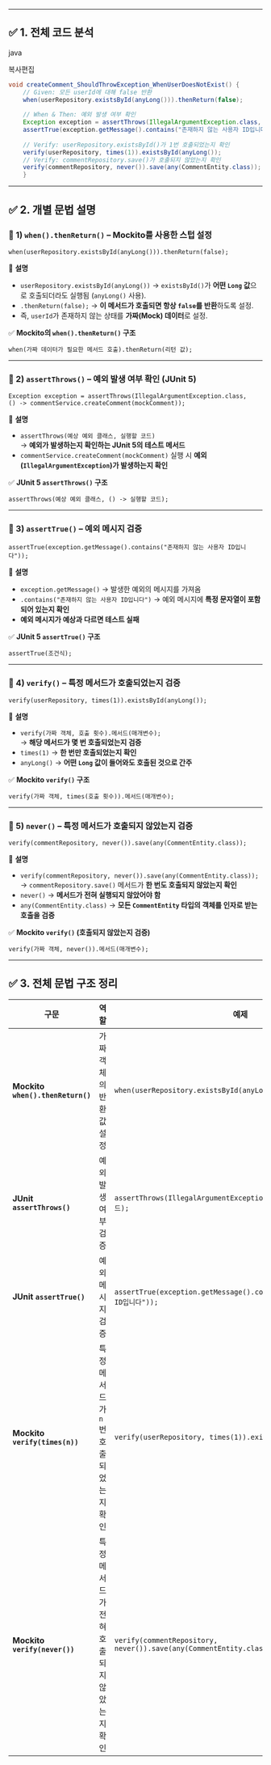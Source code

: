 
---

## **✅ 1. 전체 코드 분석**

java

복사편집

```java 
void createComment_ShouldThrowException_WhenUserDoesNotExist() {
	// Given: 모든 userId에 대해 false 반환
	when(userRepository.existsById(anyLong())).thenReturn(false); 
	
	// When & Then: 예외 발생 여부 확인     
	Exception exception = assertThrows(IllegalArgumentException.class,             () -> commentService.createComment(mockComment));      // 예외 메시지 검증     
	assertTrue(exception.getMessage().contains("존재하지 않는 사용자 ID입니다"));
	
	// Verify: userRepository.existsById()가 1번 호출되었는지 확인    
	verify(userRepository, times(1)).existsById(anyLong());
	// Verify: commentRepository.save()가 호출되지 않았는지 확인    
	verify(commentRepository, never()).save(any(CommentEntity.class)); 
	}
```
---

## **✅ 2. 개별 문법 설명**

### **🔹 1) `when().thenReturn()` – Mockito를 사용한 스텁 설정**

`when(userRepository.existsById(anyLong())).thenReturn(false);`

📌 **설명**
- `userRepository.existsById(anyLong())` → `existsById()`가 **어떤 `Long` 값**으로 호출되더라도 실행됨 (`anyLong()` 사용).
- `.thenReturn(false);` → **이 메서드가 호출되면 항상 `false`를 반환**하도록 설정.
- 즉, `userId`가 존재하지 않는 상태를 **가짜(Mock) 데이터**로 설정.

✅ **Mockito의 `when().thenReturn()` 구조**

`when(가짜 데이터가 필요한 메서드 호출).thenReturn(리턴 값);`

---

### **🔹 2) `assertThrows()` – 예외 발생 여부 확인 (JUnit 5)**

`Exception exception = assertThrows(IllegalArgumentException.class,         () -> commentService.createComment(mockComment));`

📌 **설명**
- `assertThrows(예상 예외 클래스, 실행할 코드)`  
    → **예외가 발생하는지 확인하는 JUnit 5의 테스트 메서드**
- `commentService.createComment(mockComment)` 실행 시 **예외(`IllegalArgumentException`)가 발생하는지 확인**

✅ **JUnit 5 `assertThrows()` 구조**

`assertThrows(예상 예외 클래스, () -> 실행할 코드);`

---

### **🔹 3) `assertTrue()` – 예외 메시지 검증**

`assertTrue(exception.getMessage().contains("존재하지 않는 사용자 ID입니다"));`

📌 **설명**
- `exception.getMessage()` → 발생한 예외의 메시지를 가져옴
- `.contains("존재하지 않는 사용자 ID입니다")` → 예외 메시지에 **특정 문자열이 포함되어 있는지 확인**
- **예외 메시지가 예상과 다르면 테스트 실패**

✅ **JUnit 5 `assertTrue()` 구조**

`assertTrue(조건식);`

---

### **🔹 4) `verify()` – 특정 메서드가 호출되었는지 검증**

`verify(userRepository, times(1)).existsById(anyLong());`

📌 **설명**
- `verify(가짜 객체, 호출 횟수).메서드(매개변수);`  
    → **해당 메서드가 몇 번 호출되었는지 검증**
- `times(1)` → **한 번만 호출되었는지 확인**
- `anyLong()` → **어떤 `Long` 값이 들어와도 호출된 것으로 간주**

✅ **Mockito `verify()` 구조**

`verify(가짜 객체, times(호출 횟수)).메서드(매개변수);`

---

### **🔹 5) `never()` – 특정 메서드가 호출되지 않았는지 검증**

`verify(commentRepository, never()).save(any(CommentEntity.class));`

📌 **설명**
- `verify(commentRepository, never()).save(any(CommentEntity.class));`  
    → `commentRepository.save()` 메서드가 **한 번도 호출되지 않았는지 확인**
- `never()` → **메서드가 전혀 실행되지 않았어야 함**
- `any(CommentEntity.class)` → **모든 `CommentEntity` 타입의 객체를 인자로 받는 호출을 검증**

✅ **Mockito `verify()` (호출되지 않았는지 검증)**

`verify(가짜 객체, never()).메서드(매개변수);`

---

## **✅ 3. 전체 문법 구조 정리**

|구문|역할|예제|
|---|---|---|
|**Mockito `when().thenReturn()`**|가짜 객체의 반환값 설정|`when(userRepository.existsById(anyLong())).thenReturn(false);`|
|**JUnit `assertThrows()`**|예외 발생 여부 검증|`assertThrows(IllegalArgumentException.class, () -> 실행할 코드);`|
|**JUnit `assertTrue()`**|예외 메시지 검증|`assertTrue(exception.getMessage().contains("존재하지 않는 사용자 ID입니다"));`|
|**Mockito `verify(times(n))`**|특정 메서드가 `n`번 호출되었는지 확인|`verify(userRepository, times(1)).existsById(anyLong());`|
|**Mockito `verify(never())`**|특정 메서드가 전혀 호출되지 않았는지 확인|`verify(commentRepository, never()).save(any(CommentEntity.class));`|
